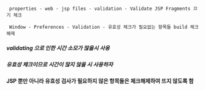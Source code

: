 ```
 properties - web - jsp files - validation - Validate JSP Fragments 끄기 체크

 Window - Preferences - Validation - 유효성 체크가 필요없는 항목들 build 체크 해제
```

 ##### validating 으로 인한 시간 소모가 많을시 사용
 ##### 유효성 체크이므로 시간이 많지 않을 시 사용하자
 #### JSP 뿐만 아니라 유효성 검사가 필요하지 않은 항목들은 체크해제하여 뜨지 않도록 함
